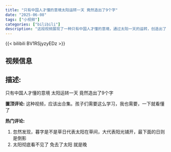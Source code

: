 ```yaml
---
title: "只有中国人才懂的意境太阳运转一天 竟然造出了9个字"
date: "2025-06-08"
tags: ["小视频"]
categories: ["bilibili"]
description: "这段视频展现了一种只有中国人才懂的意境，通过太阳一天的运转，创造出了9个字。"
---
```


{{< bilibili BV1RSjyzyEDz >}}

## 视频信息

**描述:**
-
只有中国人才懂的意境
太阳运转一天 竟然造出了9个字

**置顶评论:**
这种视频，应该出合集。孩子们需要这么学习，我也需要，一下就看懂了

**热门评论:**
1. 忽然发现，暮字是不是草日代表太阳在草间，大代表阳光铺开，最下面的日则是倒影
2. 太阳彻底看不见了 免去了太阳 就是晚
